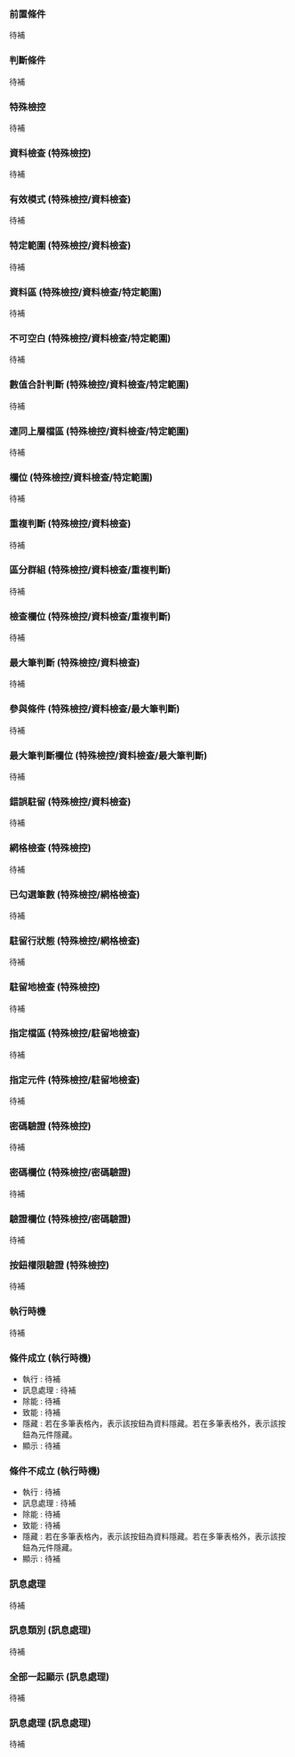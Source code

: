 ### <div id="precondition">前置條件</div>
待補

### <div id="condition">判斷條件</div>
待補

### <div id="specialvalid">特殊檢控</div>
待補

### <div id="datacheck">資料檢查 <path>(特殊檢控)</path></div>
待補

### <div id="effectivemode">有效模式 <path>(特殊檢控/資料檢查)</path></div>
待補

### <div id="specifyrange">特定範圍 <path>(特殊檢控/資料檢查)</path></div>
待補

### <div id="dataarea">資料區 <path>(特殊檢控/資料檢查/特定範圍)</path></div>
待補

### <div id="notempty">不可空白 <path>(特殊檢控/資料檢查/特定範圍)</path></div>
待補

### <div id="sumcheck">數值合計判斷 <path>(特殊檢控/資料檢查/特定範圍)</path></div>
待補

### <div id="prelevelalias">連同上層檔區 <path>(特殊檢控/資料檢查/特定範圍)</path></div>
待補

### <div id="field">欄位 <path>(特殊檢控/資料檢查/特定範圍)</path></div>
待補

### <div id="repeatcheck">重複判斷 <path>(特殊檢控/資料檢查)</path></div>
待補

### <div id="groupdefield">區分群組 <path>(特殊檢控/資料檢查/重複判斷)</path></div>
待補

### <div id="checkfield">檢查欄位 <path>(特殊檢控/資料檢查/重複判斷)</path></div>
待補

### <div id="maxcheck">最大筆判斷 <path>(特殊檢控/資料檢查)</path></div>
待補

### <div id="joincondition">參與條件 <path>(特殊檢控/資料檢查/最大筆判斷)</path></div>
待補

### <div id="maxconditionfield">最大筆判斷欄位 <path>(特殊檢控/資料檢查/最大筆判斷)</path></div>
待補

### <div id="errorfocus">錯誤駐留 <path>(特殊檢控/資料檢查)</path></div>
待補


### <div id="gridcheck">網格檢查 <path>(特殊檢控)</path></div>
待補

### <div id="checkrecordcount">已勾選筆數 <path>(特殊檢控/網格檢查)</path></div>
待補

### <div id="focusrecordstatus">駐留行狀態 <path>(特殊檢控/網格檢查)</path></div>
待補

### <div id="focuscheck">駐留地檢查 <path>(特殊檢控)</path></div>
待補

### <div id="specifyalias">指定檔區 <path>(特殊檢控/駐留地檢查)</path></div>
待補

### <div id="specifycomp">指定元件 <path>(特殊檢控/駐留地檢查)</path></div>
待補

### <div id="passwordcheck">密碼驗證 <path>(特殊檢控)</path></div>
待補

### <div id="passwordfield">密碼欄位 <path>(特殊檢控/密碼驗證)</path></div>
待補

### <div id="validfield">驗證欄位 <path>(特殊檢控/密碼驗證)</path></div>
待補

### <div id="funckeyauthcheck">按鈕權限驗證 <path>(特殊檢控)</path></div>
待補

### <div id="executetime">執行時機</div>
待補

### <div id="passcondition">條件成立 <path>(執行時機)</path></div>
* 執行 : 待補
* 訊息處理 : 待補
* 除能 : 待補
* 致能 : 待補
* 隱藏 : 若在多筆表格內，表示該按鈕為資料隱藏。若在多筆表格外，表示該按鈕為元件隱藏。
* 顯示 : 待補

### <div id="unpassconfigtion">條件不成立 <path>(執行時機)</path></div>
* 執行 : 待補
* 訊息處理 : 待補
* 除能 : 待補
* 致能 : 待補
* 隱藏 : 若在多筆表格內，表示該按鈕為資料隱藏。若在多筆表格外，表示該按鈕為元件隱藏。
* 顯示 : 待補

### <div id="messaghandle">訊息處理</div>
待補

### <div id="unpassconfigtion">訊息類別 <path>(訊息處理)</path></div>
待補

### <div id="unpassconfigtion">全部一起顯示 <path>(訊息處理)</path></div>
待補

### <div id="unpassconfigtion">訊息處理 <path>(訊息處理)</path></div>
待補